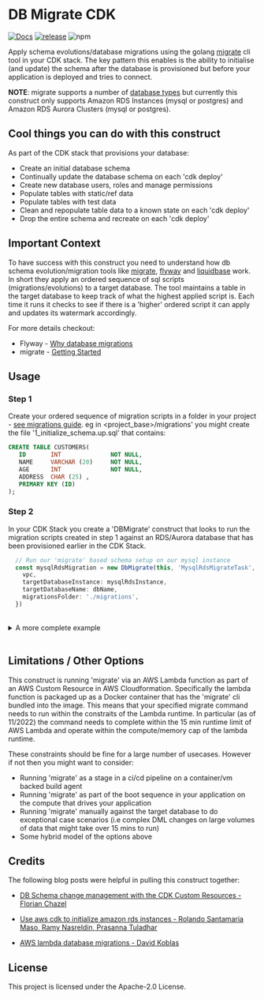 # DB Migrate CDK
[![Docs](https://img.shields.io/badge/Construct%20Hub-db--migrate--cdk-orange)](https://constructs.dev/packages/db-migrate-cdk)
[![release](https://github.com/jousby/db-migrate-cdk/actions/workflows/release.yml/badge.svg)](https://github.com/jousby/db-migrate-cdk/actions/workflows/release.yml)
![npm](https://img.shields.io/npm/dt/db-migrate-cdk?label=npm&color=blueviolet)

Apply schema evolutions/database migrations using the golang [migrate](https://github.com/golang-migrate/migrate)
cli tool in your CDK stack. The key pattern this enables is the ability to 
initialise (and update) the schema after the database is provisioned but before 
your application is deployed and tries to connect. 

**NOTE**: migrate supports a number of [database types](https://github.com/golang-migrate/migrate#databases) 
but currently this construct only supports Amazon RDS Instances (mysql or postgres) and Amazon RDS Aurora 
Clusters (mysql or postgres).

## Cool things you can do with this construct

As part of the CDK stack that provisions your database:
* Create an initial database schema
* Continually update the database schema on each 'cdk deploy'
* Create new database users, roles and manage permissions
* Populate tables with static/ref data
* Populate tables with test data
* Clean and repopulate table data to a known state on each 'cdk deploy'
* Drop the entire schema and recreate on each 'cdk deploy'

## Important Context

To have success with this construct you need to understand how db schema evolution/migration tools like [migrate](https://github.com/golang-migrate/migrate), [flyway](https://flywaydb.org/) and [liquidbase](https://www.liquibase.org/) work. In short they apply an ordered sequence of sql scripts (migrations/evolutions)
to a target database. The tool maintains a table in the target database to keep track of what 
the highest applied script is. Each time it runs it checks to see if there is a 'higher' ordered
script it can apply and updates its watermark accordingly. 

For more details checkout:

* Flyway - [Why database migrations](https://flywaydb.org/documentation/getstarted/why)
* migrate - [Getting Started]()

## Usage

### Step 1

Create your ordered sequence of migration scripts in a folder in your project - [see migrations guide](https://github.com/golang-migrate/migrate/blob/master/MIGRATIONS.md). eg in \<project_base\>/migrations' you might create the file '1_initialize_schema.up.sql' that contains:

```sql
CREATE TABLE CUSTOMERS(
   ID       INT              NOT NULL,
   NAME     VARCHAR (20)     NOT NULL,
   AGE      INT              NOT NULL,
   ADDRESS  CHAR (25) ,
   PRIMARY KEY (ID)
);
```

### Step 2

In your CDK Stack you create a 'DBMigrate' construct that looks to run
the migration scripts created in step 1 against an RDS/Aurora database that
has been provisioned earlier in the CDK Stack. 

```typescript
  // Run our 'migrate' based schema setup on our mysql instance
  const mysqlRdsMigration = new DbMigrate(this, 'MysqlRdsMigrateTask', {
    vpc,
    targetDatabaseInstance: mysqlRdsInstance,
    targetDatabaseName: dbName,
    migrationsFolder: './migrations',
  })
```
<br/>
<details>
  <summary>A more complete example</summary>

```typescript
import {
  Stack,
  StackProps,
  CfnOutput,
  Token,
  aws_rds as rds,
  aws_ec2 as ec2,
} from 'aws-cdk-lib'
import { Construct } from 'constructs'
import { DbMigrate, DbMigrateCommand } from 'db-migrate-cdk'

/**
 * Provision a test database and executes some test migrations using
 * the DbMigrate construct.
 */
export class DbMigrateTestStack extends Stack {
  constructor(scope: Construct, id: string, props: StackProps) {
    super(scope, id, props)

    const vpc = new ec2.Vpc(this, 'MigrateVPC')

    // Initial database to create in our database instance
    const dbName = 'init'

    // Mysql RDS instance
    const mysqlRdsInstance = new rds.DatabaseInstance(this, 'MysqlRdsMigrateInstance', {
      vpc,
      allocatedStorage: 20,
      engine: rds.DatabaseInstanceEngine.mysql({
        version: rds.MysqlEngineVersion.VER_8_0,
      }),
      databaseName: dbName,
      instanceType: ec2.InstanceType.of(ec2.InstanceClass.T4G, ec2.InstanceSize.MEDIUM),
    })

    // Run our 'migrate' based schema setup on our mysql instance
    const mysqlRdsMigration = new DbMigrate(this, 'MysqlRdsMigrateTask', {
      vpc,
      targetDatabaseInstance: mysqlRdsInstance,
      targetDatabaseName: dbName,
      migrationsFolder: `./migrations/${dbName}`,
      migrateCommand: DbMigrateCommand.UP,
    })

    new CfnOutput(this, 'MysqlRdsMigrateTaskResponse', {
      value: Token.asString(mysqlRdsMigration.response),
    })
  }
}
```

</details>
<br/>


## Limitations / Other Options

This construct is running 'migrate' via an AWS Lambda function as part of an AWS Custom Resource in AWS Cloudformation. Specifically the lambda function is packaged up as a Docker container that has the 'migrate' cli bundled into the image. 
This means that your specified migrate command needs to run within the constraits of the Lambda runtime. In particular 
(as of 11/2022) the command needs to complete within the 15 min runtime limit of AWS Lambda and operate within the compute/memory cap of the lambda runtime. 

These constraints should be fine for a large number of usecases. However if not then you might want to consider:

* Running 'migrate' as a stage in a ci/cd pipeline on a container/vm backed build agent
* Running 'migrate' as part of the boot sequence in your application on the compute that drives your application
* Running 'migrate' manually against the target database to do exceptional case scenarios (i.e complex DML changes on large volumes of data that might take over 15 mins to run)
* Some hybrid model of the options above

## Credits

The following blog posts were helpful in pulling this construct together:

* [DB Schema change management with the CDK Custom Resources - Florian Chazel](https://medium.com/i-love-my-local-farmer-engineering-blog/db-schema-change-management-with-the-cdk-custom-resources-f107625de0ab)

* [Use aws cdk to initialize amazon rds instances -  Rolando Santamaria Maso, Ramy Nasreldin, Prasanna Tuladhar](https://aws.amazon.com/blogs/infrastructure-and-automation/use-aws-cdk-to-initialize-amazon-rds-instances/)

* [AWS lambda database migrations - David Koblas](https://www.skitoy.com/p/aws-lambda-database-migrations/644/)

## License

This project is licensed under the Apache-2.0 License.